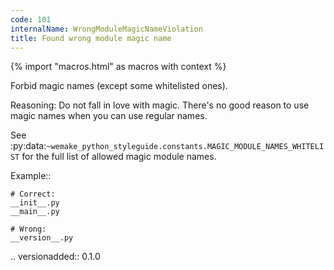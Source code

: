 ```yaml
---
code: 101
internalName: WrongModuleMagicNameViolation
title: Found wrong module magic name
---
```


{% import "macros.html" as macros with context %}


Forbid magic names (except some whitelisted ones).

Reasoning:
    Do not fall in love with magic. There's no good reason to use
    magic names when you can use regular names.

See
:py:data:`~wemake_python_styleguide.constants.MAGIC_MODULE_NAMES_WHITELIST`
for the full list of allowed magic module names.

Example::

    # Correct:
    __init__.py
    __main__.py

    # Wrong:
    __version__.py

.. versionadded:: 0.1.0